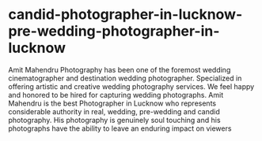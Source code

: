 # candid-photographer-in-lucknow-pre-wedding-photographer-in-lucknow
Amit Mahendru Photography has been one of the foremost wedding cinematographer and destination wedding photographer. Specialized in offering artistic and creative wedding photography services. We feel happy and honored to be hired for capturing wedding photographs. Amit Mahendru is the best Photographer in Lucknow who represents considerable authority in real, wedding, pre-wedding and candid photography. His photography is genuinely soul touching and his photographs have the ability to leave an enduring impact on viewers

